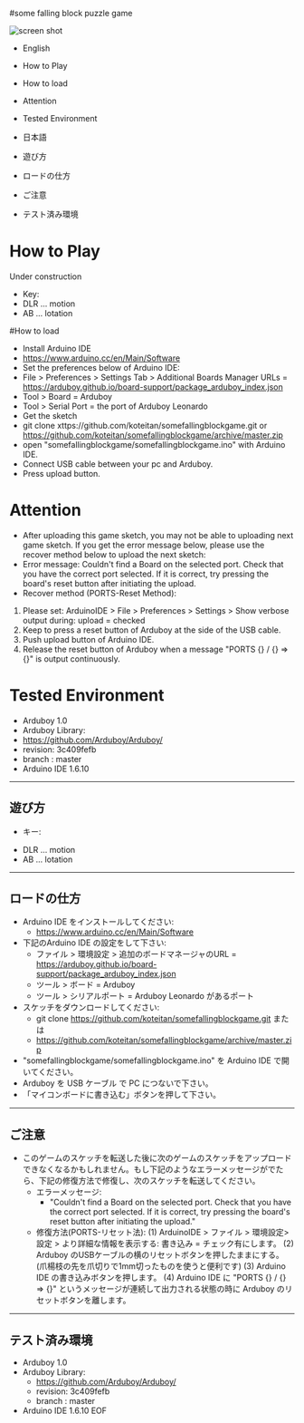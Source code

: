 #some falling block puzzle game

![screen shot](/ss.jpg)

* English
 * How to Play
 * How to load
 * Attention
 * Tested Environment
  
* 日本語
 * 遊び方
 * ロードの仕方
 * ご注意
 * テスト済み環境
 
# How to Play

Under construction
* Key:
 * DLR ... motion
 * AB  ... lotation

#How to load

* Install Arduino IDE
 * https://www.arduino.cc/en/Main/Software
* Set the preferences below of Arduino IDE:
 * File > Preferences > Settings Tab > Additional Boards Manager URLs = 
   https://arduboy.github.io/board-support/package_arduboy_index.json
 * Tool > Board       = Arduboy
 * Tool > Serial Port = the port of Arduboy Leonardo
* Get the sketch
 * git clone xttps://github.com/koteitan/somefallingblockgame.git or https://github.com/koteitan/somefallingblockgame/archive/master.zip
* open "somefallingblockgame/somefallingblockgame.ino" with Arduino IDE.
* Connect USB cable between your pc and Arduboy.
* Press upload button.

# Attention

* After uploading this game sketch, you may not be able to uploading next game sketch. If you get the error message below, please use the recover method below to upload the next sketch:
 * Error message:
    Couldn't find a Board on the selected port. Check that you have the correct port selected.  If it is correct, try pressing the board's reset button after initiating the upload.
 * Recover method (PORTS-Reset Method):
  1. Please set: ArduinoIDE > File > Preferences > Settings > Show verbose output during: upload = checked
  2. Keep to press a reset button of Arduboy at the side of the USB cable.
  3. Push upload button of Arduino IDE.
  4. Release the reset button of Arduboy when a message "PORTS {} / {} => {}" is output continuously.

# Tested Environment
* Arduboy 1.0
* Arduboy Library:
 * https://github.com/Arduboy/Arduboy/
 * revision: 3c409fefb
 * branch  : master
* Arduino IDE 1.6.10
---------------------------
遊び方  
---------------------------
- キー:
 * DLR ... motion
 * AB  ... lotation
---------------------------
ロードの仕方
---------------------------
- Arduino IDE をインストールしてください:
  - https://www.arduino.cc/en/Main/Software
- 下記のArduino IDE の設定をして下さい:
  - ファイル > 環境設定 > 追加のボードマネージャのURL = 
    https://arduboy.github.io/board-support/package_arduboy_index.json
  - ツール > ボード         = Arduboy
  - ツール > シリアルポート = Arduboy Leonardo があるポート
- スケッチをダウンロードしてください:
  - git clone https://github.com/koteitan/somefallingblockgame.git
    または
  - https://github.com/koteitan/somefallingblockgame/archive/master.zip
- "somefallingblockgame/somefallingblockgame.ino" を Arduino IDE で開いてください。
- Arduboy を USB ケーブル で PC につないで下さい。
- 「マイコンボードに書き込む」ボタンを押して下さい。
---------------------------
 ご注意
---------------------------
- このゲームのスケッチを転送した後に次のゲームのスケッチをアップロードできなくなるかもしれません。もし下記のようなエラーメッセージがでたら、下記の修復方法で修復し、次のスケッチを転送してください。
  - エラーメッセージ:
    - "Couldn't find a Board on the selected port. Check that you have the correct port selected.  If it is correct, try pressing the board's reset button after initiating the upload."
  - 修復方法(PORTS-リセット法):
    (1) ArduinoIDE > ファイル > 環境設定> 設定 > より詳細な情報を表示する: 書き込み = チェック有にします。
    (2) Arduboy のUSBケーブルの横のリセットボタンを押したままにする。(爪楊枝の先を爪切りで1mm切ったものを使うと便利です)
    (3) Arduino IDE の書き込みボタンを押します。
    (4) Arduino IDE に "PORTS {} / {} => {}" というメッセージが連続して出力される状態の時に Arduboy のリセットボタンを離します。 
---------------------------
テスト済み環境
---------------------------
- Arduboy 1.0
- Arduboy Library:
  - https://github.com/Arduboy/Arduboy/
  - revision: 3c409fefb
  - branch  : master
- Arduino IDE 1.6.10
EOF
